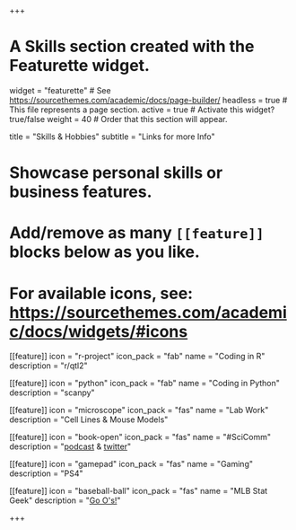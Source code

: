 +++
# A Skills section created with the Featurette widget.
widget = "featurette"  # See https://sourcethemes.com/academic/docs/page-builder/
headless = true  # This file represents a page section.
active = true  # Activate this widget? true/false
weight = 40  # Order that this section will appear.

title = "Skills & Hobbies"
subtitle = "Links for more Info"

# Showcase personal skills or business features.
#
# Add/remove as many `[[feature]]` blocks below as you like.
#
# For available icons, see: https://sourcethemes.com/academic/docs/widgets/#icons

[[feature]]
  icon = "r-project"
  icon_pack = "fab"
  name = "Coding in R"
  description = "r/qtl2"

[[feature]]
  icon = "python"
  icon_pack = "fab"
  name = "Coding in Python"
  description = "scanpy"

[[feature]]
  icon = "microscope"
  icon_pack = "fas"
  name = "Lab Work"
  description = "Cell Lines & Mouse Models"  

[[feature]]
  icon = "book-open"
  icon_pack = "fas"
  name = "#SciComm"
  description = "[podcast](https://brainsetalius.wixsite.com/home) & [twitter](twitter.com/domjacri)"

[[feature]]
  icon = "gamepad"
  icon_pack = "fas"
  name = "Gaming"
  description = "PS4"

[[feature]]
  icon = "baseball-ball"
  icon_pack = "fas"
  name = "MLB Stat Geek"
  description = "[Go O's!](www.orioles.com)"

+++
